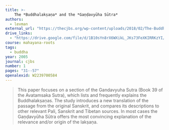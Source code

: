 ```yaml
---
title: >-
    The *Buddhalakṣaṇa* and the *Gaṇḍavyūha Sūtra*
authors:
  - levman
external_url: "https://thecjbs.org/wp-content/uploads/2018/02/The-Buddhalaksana-and-the-Gandavyuha-Sutra_Levman.pdf"
drive_links:
  - "https://drive.google.com/file/d/1B10sYn8rX6WXikL_JKs73FeXKIRRKzYI/view?usp=drivesdk"
course: mahayana-roots
tags:
  - buddha
year: 2005
journal: cjbs
number: 1
pages: "31--57"
openalexid: W2239700584
---
```


> This paper focuses on a section of the Gandavyuha Sutra (Book 39 of the Avatamsaka Sutra), which lists and frequently explains the Buddhalakṣaṇas.
> The study introduces a new translation of the passage from the original Sanskrit, and compares its descriptions to other relevant Pali, Sanskrit and Tibetan sources.
> In most cases the Gaṇḍavyūha Sūtra offers the most convincing explanation of the relevance and/or origin of the lakṣaṇa.

